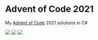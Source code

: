 # Advent of Code 2021

My [Advent of Code](https://adventofcode.com/2021) 2021 solutions in C#

![](https://img.shields.io/badge/day%20📅-13-blue) ![](https://img.shields.io/badge/stars%20⭐-24-yellow) ![](https://img.shields.io/badge/days%20completed-12-red)	
